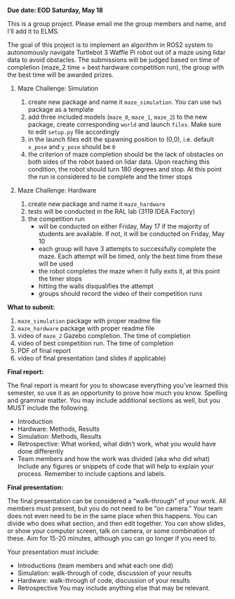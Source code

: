 **Due date: EOD Saturday, May 18**

This is a group project. Please email me the group members and name, and I'll add it to ELMS. 

The goal of this project is to implement an algorithm in ROS2 system to autonomously navigate Turtlebot 3 Waffle Pi robot out of a maze using lidar data to avoid obstacles. The submissions will be judged based on time of completion (maze_2 time + best hardware competition run), the group with the best time will be awarded prizes. 

1. Maze Challenge: Simulation
    1. create new package and name it `maze_simulation`. You can use `hw5` package as a template
    2. add three included models (`maze_0`, `maze_1`, `maze_2`) to the new package, create corresponding `world` and launch `files`. Make sure to edit `setup.py` file accordingly
    3. in the launch files edit the spawning position to (0,0), i.e. default `x_pose` and `y_pose` should be `0`
    4. the criterion of maze completion should be the lack of obstacles on both sides of the robot based on lidar data. Upon reaching this condition, the robot should turn 180 degrees and stop. At this point the run is considered to be complete and the timer stops

2. Maze Challenge: Hardware
    1. create new package and name it `maze_hardware`
    2. tests will be conducted in the RAL lab (3119 IDEA Factory)
    3. the competition run
        * will be conducted on either Friday, May 17 if the majority of students are available. If not, it will be conducted on Friday, May 10
        * each group will have 3 attempts to successfully complete the maze. Each attempt will be timed, only the best time from these will be used
        * the robot completes the maze when it fully exits it, at this point the timer stops
        * hitting the walls disqualifies the attempt
        * groups should record the video of their competition runs

**What to submit:**

1. `maze_simulation` package with proper readme file
2. `maze_hardware` package with proper readme file
3. video of `maze_2` Gazebo completion. The time of completion
4. video of best competition run. The time of completion
5. PDF of final report
6. video of final presentation (and slides if applicable)

**Final report:**

The final report is meant for you to showcase everything you’ve learned this semester, so use it as an opportunity to prove how much you know. Spelling and grammar matter. You may include additional sections as well, but you MUST include the following. 
* Introduction
* Hardware: Methods, Results
* Simulation: Methods, Results 
* Retrospective: What worked, what didn’t work, what you would have done differently
* Team members and how the work was divided (aka who did what)
Include any figures or snippets of code that will help to explain your process. Remember to include captions and labels. 

**Final presentation:**

The final presentation can be considered a “walk-through” of your work. All members must present, but you do not need to be “on camera.” Your team does not even need to be in the same place when this happens. You can divide who does what section, and then edit together. You can show slides, or show your computer screen, talk on camera, or some combination of these. Aim for 15-20 minutes, although you can go longer if you need to. 

Your presentation must include:
* Introductions (team members and what each one did)
* Simulation: walk-through of code, discussion of your results
* Hardware: walk-through of code, discussion of your results
* Retrospective
You may include anything else that may be relevant. 
